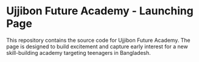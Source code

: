 # Ujjibon Future Academy - Launching Page
This repository contains the source code for Ujjibon Future Academy. The page is designed to build excitement and capture early interest for a new skill-building academy targeting teenagers in Bangladesh. 
